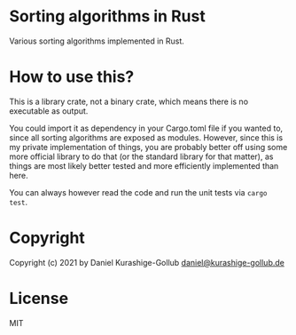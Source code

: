 # Sorting algorithms in Rust

Various sorting algorithms implemented in Rust.

# How to use this?

This is a library crate, not a binary crate, which means there is no executable as output.

You could import it as dependency in your Cargo.toml file if you wanted to, since all sorting algorithms are exposed as modules. However, since this is my private implementation of things, you are probably better off using some more official library to do that (or the standard library for that matter), as things are most likely better tested and more efficiently implemented than here.

You can always however read the code and run the unit tests via `cargo test`.

# Copyright

Copyright (c) 2021 by Daniel Kurashige-Gollub <daniel@kurashige-gollub.de>

# License

MIT
